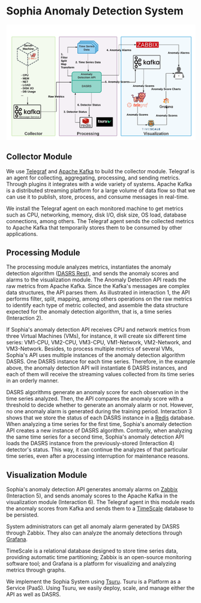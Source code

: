 # Sophia Anomaly Detection System

![Sophia Anomaly Detection Architecture](./SophiaAnomalyDetection.png?raw=true "Sophia Anomaly Detection Architecture")

## Collector Module

We use [Telegraf](https://www.influxdata.com/time-series-platform/telegraf/) and [Apache Kafka](https://kafka.apache.org/) to build the collector module. Telegraf is an agent for collecting, aggregating, processing, and sending metrics. Through plugins it integrates with a wide variety of systems. Apache Kafka is a distributed streaming platform for a large volume of data flow so that we can use it to publish, store, process, and consume messages in real-time.

We install the Telegraf agent on each monitored machine to get metrics such as CPU, networking, memory, disk I/O, disk size, OS load, database connections, among others. The Telegraf agent sends the collected metrics to Apache Kafka that temporarily stores them to be consumed by other applications.

## Processing Module

The processing module analyzes metrics, instantiates the anomaly detection algorithm ([DASRS Rest](https://github.com/ricardosdias/DASRS)), and sends the anomaly scores and alarms to the visualization module. The Anomaly Detection API reads the raw metrics from Apache Kafka. Since the Kafka's messages are complex data structures, the API parses them. As illustrated in interaction 1, the API performs filter, split, mapping, among others operations on the raw metrics to identify each type of metric collected, and assemble the data structure expected for the anomaly detection algorithm, that is, a time series (Interaction 2).

If Sophia's anomaly detection API receives CPU and network metrics from three Virtual Machines (VMs), for instance, it will create six different time series: VM1-CPU, VM2-CPU, VM3-CPU, VM1-Network, VM2-Network, and VM3-Network. Besides, to process multiple metrics of several VMs, Sophia's API uses multiple instances of the anomaly detection algorithm DASRS. One DASRS instance for each time series. Therefore, in the example above, the anomaly detection API will instantiate 6 DASRS instances, and each of them will receive the streaming values collected from its time series in an orderly manner.

DASRS algorithms generate an anomaly score for each observation in the time series analyzed. Then, the API compares the anomaly score with a threshold to decide whether to generate an anomaly alarm or not. However, no one anomaly alarm is generated during the training period. Interaction 3 shows that we store the status of each DASRS instance in a [Redis](https://redis.io/) database. When analyzing a time series for the first time, Sophia's anomaly detection API creates a new instance of DASRS algorithm. Contrarily, when analyzing the same time series for a second time, Sophia's anomaly detection API loads the DASRS instance from the previously-stored (Interaction 4) detector's status. This way, it can continue the analyzes of that particular time series, even after a processing interruption for maintenance reasons.

## Visualization Module

Sophia's anomaly detection API generates anomaly alarms on [Zabbix](https://www.zabbix.com/) (Interaction 5), and sends anomaly scores to the Apache Kafka in the visualization module (Interaction 6). The Telegraf agent in this module reads the anomaly scores from Kafka and sends them to a [TimeScale](https://www.timescale.com/) database to be persisted.

System administrators can get all anomaly alarm generated by DASRS through Zabbix. They also can analyze the anomaly detections through [Grafana](https://grafana.com/).

TimeScale is a relational database designed to store time series data, providing automatic time partitioning; Zabbix is an open-source monitoring software tool; and Grafana is a platform for visualizing and analyzing metrics through graphs.

We implement the Sophia System using [Tsuru](https://tsuru.io/). Tsuru is a Platform as a Service (PaaS). Using Tsuru, we easily deploy, scale, and manage either the API as well as DASRS.
